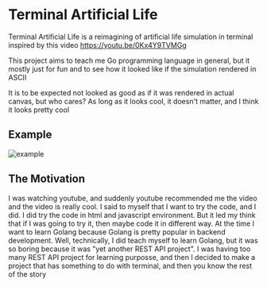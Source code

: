 # Terminal Artificial Life
Terminal Artificial Life is a reimagining of artificial life simulation in terminal inspired by this video https://youtu.be/0Kx4Y9TVMGg

This project aims to teach me Go programming language in general, but it mostly just for fun and to see how it looked like if the simulation rendered in ASCII

It is to be expected not looked as good as if it was rendered in actual canvas, but who cares? As long as it looks cool, it doesn't matter, and I think it looks pretty cool

## Example
![example](../tal/asset/video-example.gif)

## The Motivation
I was watching youtube, and suddenly youtube recommended me the video and the video is really cool. I said to myself that I want to try the code, and I did. I did try the code in html and javascript environment. But it led my think that if I was going to try it, then maybe code it in different way. At the time I want to learn Golang because Golang is pretty popular in backend development. Well, technically, I did teach myself to learn Golang, but it was so boring because it was "yet another REST API project". I was having too many REST API project for learning purposse, and then I decided to make a project that has something to do with terminal, and then you know the rest of the story